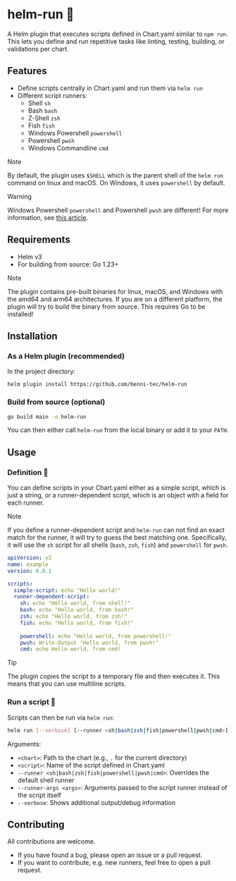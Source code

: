 # helm-run :rocket:

A Helm plugin that executes scripts defined in Chart.yaml similar to `npm run`. 
This lets you define and run repetitive tasks like linting, testing, building, or validations per chart.

## Features

- Define scripts centrally in Chart.yaml and run them via `helm run`
- Different script runners:
  - Shell `sh`
  - Bash `bash`
  - Z-Shell `zsh`
  - Fish `fish`
  - Windows Powershell `powershell`
  - Powershell `pwsh`
  - Windows Commandline `cmd`
  
> [!NOTE]
> By default, the plugin uses `$SHELL` which is the parent shell of the `helm run` command on linux and macOS.
> On Windows, it uses `powershell` by default.

> [!WARNING]
> Windows Powershell `powershell` and Powershell `pwsh` are different!
> For more information, see [this article](https://learn.microsoft.com/en-us/powershell/scripting/whats-new/differences-from-windows-powershell).

## Requirements

- Helm v3
- For building from source: Go 1.23+

> [!NOTE]
> The plugin contains pre-built binaries for linux, macOS, and Windows with the amd64 and arm64 architectures.
> If you are on a different platform, the plugin will try to build the binary from source.
> This requires Go to be installed!

## Installation

### As a Helm plugin (recommended)

In the project directory:
```
helm plugin install https://github.com/benni-tec/helm-run
```

### Build from source (optional)
```sh
go build main -o helm-run
```

You can then either call `helm-run` from the local binary or add it to your `PATH`.

## Usage

### Definition :page_facing_up:

You can define scripts in your Chart.yaml either as a simple script, which is just a string, or a runner-dependent script, which is an object with a field for each runner.

> [!NOTE]
> If you define a runner-dependent script and `helm-run` can not find an exact match for the runner, it will try to guess the best matching one.
> Specifically, it will use the `sh` script for all shells (`bash`, `zsh`, `fish`) and `powershell` for `pwsh`.

```yaml
apiVersion: v2
name: example
version: 0.0.1

scripts:
  simple-script: echo "Hello world!"
  runner-dependent-script:
    sh: echo "Hello world, from shell!"
    bash: echo "Hello world, from bash!"
    zsh: echo "Hello world, from zsh!"
    fish: echo "Hello world, from fish!"
    
    powershell: echo "Hello world, from powershell!"
    pwsh: Write-Output "Hello world, from pwsh!"
    cmd: echo Hello world, from cmd!
```

> [!TIP]
> The plugin copies the script to a temporary file and then executes it.
> This means that you can use multiline scripts.

### Run a script :rocket:

Scripts can then be run via `helm run`:

```sh
helm run [--verbose] [--runner <sh|bash|zsh|fish|powershell|pwsh|cmd>] [--runner-args <args>] <chart> <script>
``` 

Arguments:
- `<chart>`: Path to the chart (e.g., `.` for the current directory)
- `<script>`: Name of the script defined in Chart.yaml
- `--runner <sh|bash|zsh|fish|powershell|pwsh|cmd>`: Overrides the default shell runner
- `--runner-args <args>`: Arguments passed to the script runner instead of the script itself
- `--verbose`: Shows additional output/debug information

## Contributing
All contributions are welcome.
- If you have found a bug, please open an issue or a pull request.
- If you want to contribute, e.g. new runners, feel free to open a pull request.